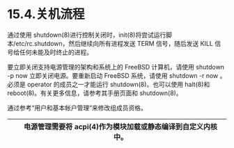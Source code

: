 # 15.4.关机流程

通过使用 shutdown(8)进行控制关闭时，init(8)将尝试运行脚本/etc/rc.shutdown，然后继续向所有进程发送 TERM 信号，随后发送 KILL 信号给任何未能及时终止的进程。

要立即关闭支持电源管理的架构和系统上的 FreeBSD 计算机，请使用 shutdown -p now 立即关闭电源。要重新启动 FreeBSD 系统，请使用 shutdown -r now 。必须是 operator 的成员之一才能运行 shutdown(8)。也可以使用 halt(8)和 reboot(8)。有关更多信息，请参考其手册页面和 shutdown(8)。

通过参考“用户和基本帐户管理”来修改组成员资格。

|  | 电源管理需要将 acpi(4)作为模块加载或静态编译到自定义内核中。 |
| -- | -------------------------------------------------------------- |
